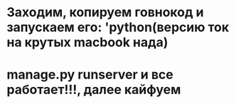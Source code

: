 # Заходим, копируем говнокод и запускаем его: 'python(версию ток на крутых macbook нада) 
# manage.py runserver и все работает!!!, далее кайфуем
